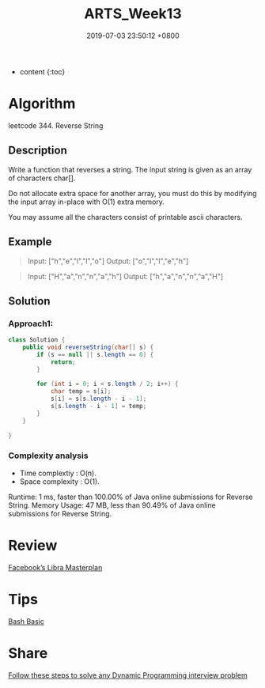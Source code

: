 ﻿---
layout: post
title:  "ARTS_Week13"
date:   2019-07-03 23:50:12 +0800
categories: ARTS
tags: ARTS Bash 
---

* content
{:toc}

# Algorithm
leetcode 344. Reverse String

## Description
Write a function that reverses a string. The input string is given as an array of characters char[].

Do not allocate extra space for another array, you must do this by modifying the input array in-place with O(1) extra memory.

You may assume all the characters consist of printable ascii characters.

## Example
> Input: ["h","e","l","l","o"]
Output: ["o","l","l","e","h"]

> Input: ["H","a","n","n","a","h"]
Output: ["h","a","n","n","a","H"]

## Solution
### Approach1: 
```java
class Solution {
    public void reverseString(char[] s) {
        if (s == null || s.length == 0) {
            return;
        }
        
        for (int i = 0; i < s.length / 2; i++) {
            char temp = s[i];
            s[i] = s[s.length - i - 1];
            s[s.length - i - 1] = temp;
        }
    }
    
}
```
### Complexity analysis
- Time complextiy : O(n). 
- Space complexity : O(1).

Runtime: 1 ms, faster than 100.00% of Java online submissions for Reverse String.
Memory Usage: 47 MB, less than 90.49% of Java online submissions for Reverse String.

# Review
[Facebook’s Libra Masterplan][1]

# Tips
[Bash Basic][2]

# Share
[Follow these steps to solve any Dynamic Programming interview problem][3]


  [1]: https://onezero.medium.com/the-libra-masterplan-dc9560e41c87
  [2]: https://cornprincess.github.io/2019/07/03/Bash-Chapter-1.-bash-Basics/
  [3]: https://medium.com/free-code-camp/follow-these-steps-to-solve-any-dynamic-programming-interview-problem-cc98e508cd0e